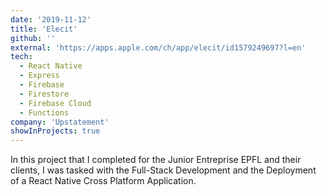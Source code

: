 ```yaml
---
date: '2019-11-12'
title: 'Elecit'
github: ''
external: 'https://apps.apple.com/ch/app/elecit/id1579249697?l=en'
tech:
  - React Native
  - Express
  - Firebase
  - Firestore
  - Firebase Cloud
  - Functions
company: 'Upstatement'
showInProjects: true
---
```


In this project that I completed for the Junior Entreprise EPFL and their clients, I was tasked with the Full-Stack Development and the Deployment of a React Native Cross Platform Application.

